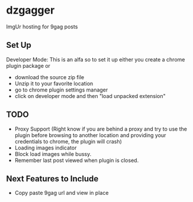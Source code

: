 dzgagger
========

ImgUr hosting for 9gag posts

Set Up
-------------------------
Developer Mode:
This is an alfa so to set it up either you create a chrome plugin package or
* download the source zip file
* Unzip it to your favorite location
* go to chrome plugin settings manager
* click on developer mode and then "load unpacked extension"


TODO
-------------------------
* Proxy Support (Right know if you are behind a proxy and try to use the plugin before browsing to another location and providing your credentials to chrome, the plugin will crash)
* Loading images indicator 
* Block load images while bussy.
* Remember last post viewed when plugin is closed.


Next Features to Include
-------------------------
* Copy paste 9gag url and view in place 